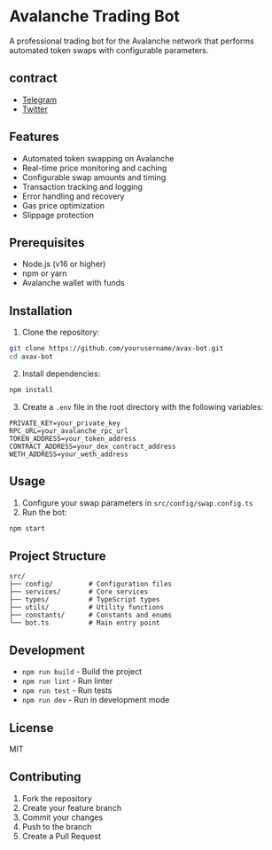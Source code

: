 # Avalanche Trading Bot

A professional trading bot for the Avalanche network that performs automated token swaps with configurable parameters.

## contract
- [Telegram](https://t.me/caterpillardev)
- [Twitter](https://x.com/caterpillardev)

## Features

- Automated token swapping on Avalanche
- Real-time price monitoring and caching
- Configurable swap amounts and timing
- Transaction tracking and logging
- Error handling and recovery
- Gas price optimization
- Slippage protection

## Prerequisites

- Node.js (v16 or higher)
- npm or yarn
- Avalanche wallet with funds

## Installation

1. Clone the repository:
```bash
git clone https://github.com/yourusername/avax-bot.git
cd avax-bot
```

2. Install dependencies:
```bash
npm install
```

3. Create a `.env` file in the root directory with the following variables:
```env
PRIVATE_KEY=your_private_key
RPC_URL=your_avalanche_rpc_url
TOKEN_ADDRESS=your_token_address
CONTRACT_ADDRESS=your_dex_contract_address
WETH_ADDRESS=your_weth_address
```

## Usage

1. Configure your swap parameters in `src/config/swap.config.ts`
2. Run the bot:
```bash
npm start
```

## Project Structure

```
src/
├── config/         # Configuration files
├── services/       # Core services
├── types/          # TypeScript types
├── utils/          # Utility functions
├── constants/      # Constants and enums
└── bot.ts          # Main entry point
```

## Development

- `npm run build` - Build the project
- `npm run lint` - Run linter
- `npm run test` - Run tests
- `npm run dev` - Run in development mode

## License

MIT

## Contributing

1. Fork the repository
2. Create your feature branch
3. Commit your changes
4. Push to the branch
5. Create a Pull Request 
